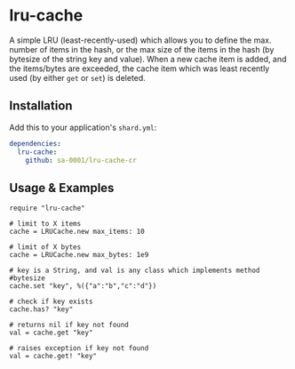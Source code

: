 # lru-cache

A simple LRU (least-recently-used) which allows you to define the max. number of items in the hash, or the max size of the items in the hash (by bytesize of the string key and value).  When a new cache item is added, and the items/bytes are exceeded, the cache item which was least recently used (by either `get` or `set`) is deleted.

## Installation

Add this to your application's `shard.yml`:

```yaml
dependencies:
  lru-cache:
    github: sa-0001/lru-cache-cr
```

## Usage & Examples

```crystal
require "lru-cache"

# limit to X items
cache = LRUCache.new max_items: 10

# limit of X bytes
cache = LRUCache.new max_bytes: 1e9

# key is a String, and val is any class which implements method #bytesize
cache.set "key", %({"a":"b","c":"d"})

# check if key exists
cache.has? "key"

# returns nil if key not found
val = cache.get "key"

# raises exception if key not found
val = cache.get! "key"
```
